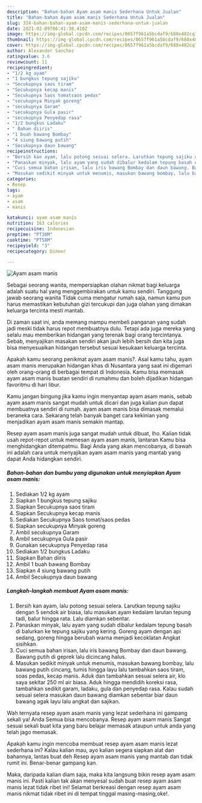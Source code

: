 ```yaml
---
description: "Bahan-bahan Ayam asam manis Sederhana Untuk Jualan"
title: "Bahan-bahan Ayam asam manis Sederhana Untuk Jualan"
slug: 324-bahan-bahan-ayam-asam-manis-sederhana-untuk-jualan
date: 2021-02-09T06:41:38.410Z
image: https://img-global.cpcdn.com/recipes/0657f961a5bcdaf9/680x482cq70/ayam-asam-manis-foto-resep-utama.jpg
thumbnail: https://img-global.cpcdn.com/recipes/0657f961a5bcdaf9/680x482cq70/ayam-asam-manis-foto-resep-utama.jpg
cover: https://img-global.cpcdn.com/recipes/0657f961a5bcdaf9/680x482cq70/ayam-asam-manis-foto-resep-utama.jpg
author: Alexander Sanchez
ratingvalue: 3.6
reviewcount: 11
recipeingredient:
- "1/2 kg ayam"
- "1 bungkus tepung sajiku"
- "Secukupnya saos tiram"
- "Secukupnya kecap manis"
- "Secukupnya Saos tomatsaos pedas"
- "secukupnya Minyak goreng"
- "secukupnya Garam"
- "secukupnya Gula pasir"
- "secukupnya Penyedap rasa"
- "1/2 bungkus Ladaku"
- " Bahan diiris"
- "1 buah bawang Bombay"
- "4 siung bawang putih"
- "Secukupnya daun bawang"
recipeinstructions:
- "Bersih kan ayam, lalu potong sesuai selera. Larutkan tepung sajiku dengan 5 sendok air biasa, lalu masukan ayam kedalam larutan tepung tadi, balur hingga rata. Lalu diamkan sebentar."
- "Panaskan minyak, lalu ayam yang sudah dibalur kedalam tepung basah di balurkan ke tepung sajiku yang kering. Goreng ayam dengan api sedang, goreng hingga berubah warna menjadi kecoklatan Angkat sisihkan."
- "Cuci semua bahan irisan, lalu iris bawang Bombay dan daun bawang. Bawang putih di geprek lalu dicincang halus."
- "Masukan sedikit minyak untuk menumis, masukan bawang bombay, lalu bawang putih cincang, tumis hingga layu lalu tambahkan saos tiram, soas pedas, kecap manis. Aduk dan tambahkan sesuai selera air, klo saya sekitar 250 ml air biasa. Aduk hingga mendidih koreksi rasa, tambahkan sedikit garam, ladaku, gula dan penyedap rasa. Kalau sudah sesuai selera masukan daun bawang diamkan sebentar biar daun bawang agak layu lalu angkat dan sajikan."
categories:
- Resep
tags:
- ayam
- asam
- manis

katakunci: ayam asam manis 
nutrition: 163 calories
recipecuisine: Indonesian
preptime: "PT30M"
cooktime: "PT58M"
recipeyield: "3"
recipecategory: Dinner

---
```



![Ayam asam manis](https://img-global.cpcdn.com/recipes/0657f961a5bcdaf9/680x482cq70/ayam-asam-manis-foto-resep-utama.jpg)

Sebagai seorang wanita, mempersiapkan olahan nikmat bagi keluarga adalah suatu hal yang menggembirakan untuk kamu sendiri. Tanggung jawab seorang  wanita Tidak cuma mengatur rumah saja, namun kamu pun harus memastikan kebutuhan gizi tercukupi dan juga olahan yang dimakan keluarga tercinta mesti mantab.

Di zaman  saat ini, anda memang mampu membeli panganan yang sudah jadi meski tidak harus repot membuatnya dulu. Tetapi ada juga mereka yang selalu mau memberikan hidangan yang terenak bagi orang tercintanya. Sebab, menyajikan masakan sendiri akan jauh lebih bersih dan kita juga bisa menyesuaikan hidangan tersebut sesuai kesukaan keluarga tercinta. 



Apakah kamu seorang penikmat ayam asam manis?. Asal kamu tahu, ayam asam manis merupakan hidangan khas di Nusantara yang saat ini digemari oleh orang-orang di berbagai tempat di Indonesia. Kamu bisa memasak ayam asam manis buatan sendiri di rumahmu dan boleh dijadikan hidangan favoritmu di hari libur.

Kamu jangan bingung jika kamu ingin menyantap ayam asam manis, sebab ayam asam manis sangat mudah untuk dicari dan juga kalian pun dapat membuatnya sendiri di rumah. ayam asam manis bisa dimasak memalui beraneka cara. Sekarang telah banyak banget cara kekinian yang menjadikan ayam asam manis semakin mantap.

Resep ayam asam manis juga sangat mudah untuk dibuat, lho. Kalian tidak usah repot-repot untuk memesan ayam asam manis, lantaran Kamu bisa menghidangkan ditempatmu. Bagi Anda yang akan mencobanya, di bawah ini adalah cara untuk menyajikan ayam asam manis yang mantab yang dapat Anda hidangkan sendiri.

<!--inarticleads1-->

##### Bahan-bahan dan bumbu yang digunakan untuk menyiapkan Ayam asam manis:

1. Sediakan 1/2 kg ayam
1. Siapkan 1 bungkus tepung sajiku
1. Siapkan Secukupnya saos tiram
1. Siapkan Secukupnya kecap manis
1. Sediakan Secukupnya Saos tomat/saos pedas
1. Siapkan secukupnya Minyak goreng
1. Ambil secukupnya Garam
1. Ambil secukupnya Gula pasir
1. Gunakan secukupnya Penyedap rasa
1. Sediakan 1/2 bungkus Ladaku
1. Siapkan  Bahan diiris
1. Ambil 1 buah bawang Bombay
1. Siapkan 4 siung bawang putih
1. Ambil Secukupnya daun bawang




<!--inarticleads2-->

##### Langkah-langkah membuat Ayam asam manis:

1. Bersih kan ayam, lalu potong sesuai selera. Larutkan tepung sajiku dengan 5 sendok air biasa, lalu masukan ayam kedalam larutan tepung tadi, balur hingga rata. Lalu diamkan sebentar.
1. Panaskan minyak, lalu ayam yang sudah dibalur kedalam tepung basah di balurkan ke tepung sajiku yang kering. Goreng ayam dengan api sedang, goreng hingga berubah warna menjadi kecoklatan Angkat sisihkan.
1. Cuci semua bahan irisan, lalu iris bawang Bombay dan daun bawang. Bawang putih di geprek lalu dicincang halus.
1. Masukan sedikit minyak untuk menumis, masukan bawang bombay, lalu bawang putih cincang, tumis hingga layu lalu tambahkan saos tiram, soas pedas, kecap manis. Aduk dan tambahkan sesuai selera air, klo saya sekitar 250 ml air biasa. Aduk hingga mendidih koreksi rasa, tambahkan sedikit garam, ladaku, gula dan penyedap rasa. Kalau sudah sesuai selera masukan daun bawang diamkan sebentar biar daun bawang agak layu lalu angkat dan sajikan.




Wah ternyata resep ayam asam manis yang lezat sederhana ini gampang sekali ya! Anda Semua bisa mencobanya. Resep ayam asam manis Sangat sesuai sekali buat kita yang baru belajar memasak ataupun untuk anda yang telah jago memasak.

Apakah kamu ingin mencoba membuat resep ayam asam manis lezat sederhana ini? Kalau kalian mau, ayo kalian segera siapkan alat dan bahannya, lantas buat deh Resep ayam asam manis yang mantab dan tidak rumit ini. Benar-benar gampang kan. 

Maka, daripada kalian diam saja, maka kita langsung bikin resep ayam asam manis ini. Pasti kalian tak akan menyesal sudah buat resep ayam asam manis lezat tidak ribet ini! Selamat berkreasi dengan resep ayam asam manis nikmat tidak ribet ini di tempat tinggal masing-masing,oke!.

